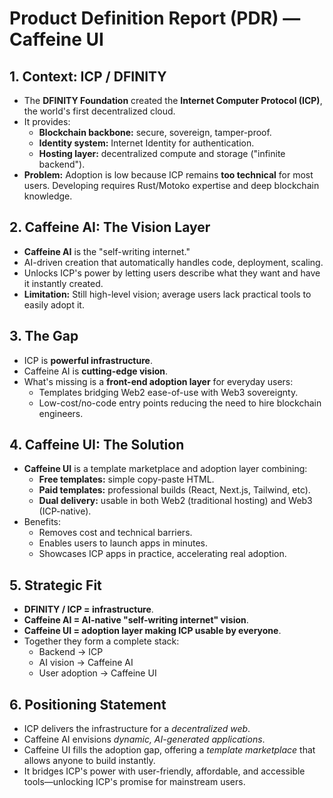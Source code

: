 # Product Definition Report (PDR) — Caffeine UI

## 1. Context: ICP / DFINITY  
- The **DFINITY Foundation** created the **Internet Computer Protocol (ICP)**, the world's first decentralized cloud.  
- It provides:  
  - **Blockchain backbone:** secure, sovereign, tamper-proof.  
  - **Identity system:** Internet Identity for authentication.  
  - **Hosting layer:** decentralized compute and storage ("infinite backend").  
- **Problem:** Adoption is low because ICP remains **too technical** for most users. Developing requires Rust/Motoko expertise and deep blockchain knowledge.  

## 2. Caffeine AI: The Vision Layer  
- **Caffeine AI** is the "self-writing internet."  
- AI-driven creation that automatically handles code, deployment, scaling.  
- Unlocks ICP's power by letting users describe what they want and have it instantly created.  
- **Limitation:** Still high-level vision; average users lack practical tools to easily adopt it.  

## 3. The Gap  
- ICP is **powerful infrastructure**.  
- Caffeine AI is **cutting-edge vision**.  
- What's missing is a **front-end adoption layer** for everyday users:  
  - Templates bridging Web2 ease-of-use with Web3 sovereignty.  
  - Low-cost/no-code entry points reducing the need to hire blockchain engineers.  

## 4. Caffeine UI: The Solution  
- **Caffeine UI** is a template marketplace and adoption layer combining:  
  - **Free templates:** simple copy-paste HTML.  
  - **Paid templates:** professional builds (React, Next.js, Tailwind, etc).  
  - **Dual delivery:** usable in both Web2 (traditional hosting) and Web3 (ICP-native).  
- Benefits:  
  - Removes cost and technical barriers.  
  - Enables users to launch apps in minutes.  
  - Showcases ICP apps in practice, accelerating real adoption.  

## 5. Strategic Fit  
- **DFINITY / ICP = infrastructure**.  
- **Caffeine AI = AI-native "self-writing internet" vision**.  
- **Caffeine UI = adoption layer making ICP usable by everyone**.  
- Together they form a complete stack:  
  - Backend → ICP  
  - AI vision → Caffeine AI  
  - User adoption → Caffeine UI  

## 6. Positioning Statement  
- ICP delivers the infrastructure for a *decentralized web*.  
- Caffeine AI envisions *dynamic, AI-generated applications*.  
- Caffeine UI fills the adoption gap, offering a *template marketplace* that allows anyone to build instantly.  
- It bridges ICP's power with user-friendly, affordable, and accessible tools—unlocking ICP's promise for mainstream users.
